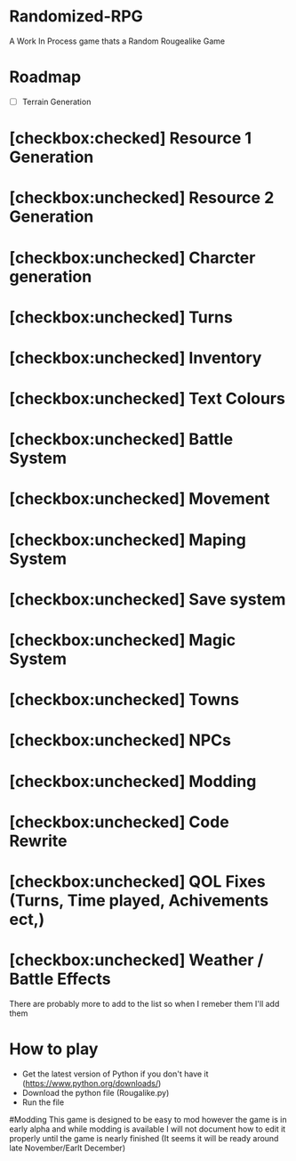 # Randomized-RPG
A Work In Process game thats a Random Rougealike Game

# Roadmap
- [ ] Terrain Generation
# [checkbox:checked] Resource 1 Generation
# [checkbox:unchecked] Resource 2 Generation
# [checkbox:unchecked] Charcter generation
# [checkbox:unchecked] Turns
# [checkbox:unchecked] Inventory
# [checkbox:unchecked] Text Colours
# [checkbox:unchecked] Battle System
# [checkbox:unchecked] Movement
# [checkbox:unchecked] Maping System
# [checkbox:unchecked] Save system
# [checkbox:unchecked] Magic System
# [checkbox:unchecked] Towns
# [checkbox:unchecked] NPCs
# [checkbox:unchecked] Modding
# [checkbox:unchecked] Code Rewrite
# [checkbox:unchecked] QOL Fixes (Turns, Time played, Achivements ect,)
# [checkbox:unchecked] Weather / Battle Effects

There are probably more to add to the list so when I remeber them I'll add them



# How to play
- Get the latest version of Python if you don't have it (https://www.python.org/downloads/)
- Download the python file (Rougalike.py)
- Run the file

#Modding
This game is designed to be easy to mod however the game is in early alpha and while modding is available I will not document how to edit it properly until the game is nearly finished (It seems it will be ready around late November/Earlt December)
